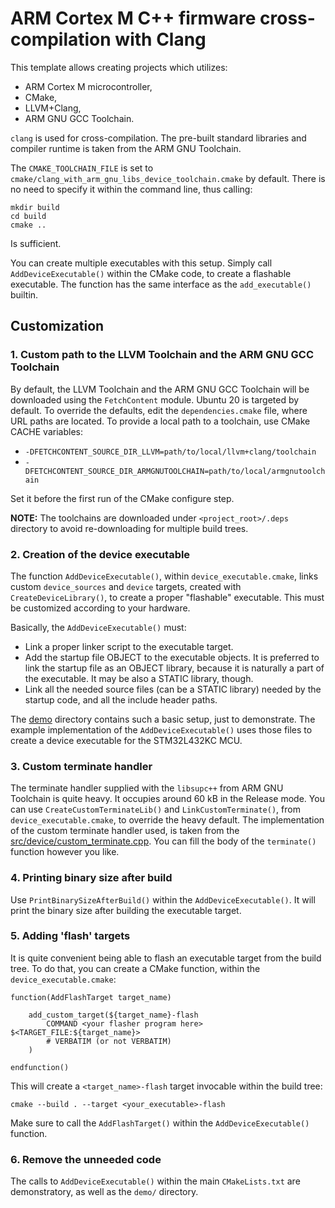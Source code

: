 # ARM Cortex M C++ firmware cross-compilation with Clang

This template allows creating projects which utilizes:

* ARM Cortex M microcontroller,
* CMake,
* LLVM+Clang,
* ARM GNU GCC Toolchain.

`clang` is used for cross-compilation. The pre-built standard libraries and compiler runtime is taken from the
ARM GNU Toolchain.

The `CMAKE_TOOLCHAIN_FILE` is set to `cmake/clang_with_arm_gnu_libs_device_toolchain.cmake` by default. There is no
need to specify it within the command line, thus calling:

```
mkdir build
cd build
cmake ..
```

Is sufficient.

You can create multiple executables with this setup. Simply call `AddDeviceExecutable()` within the CMake code, to
create a flashable executable. The function has the same interface as the `add_executable()` builtin.

## Customization

### 1. Custom path to the LLVM Toolchain and the ARM GNU GCC Toolchain

By default, the LLVM Toolchain and the ARM GNU GCC Toolchain will be downloaded using the `FetchContent` module.
Ubuntu 20 is targeted by default. To override the defaults, edit the `dependencies.cmake` file, where URL paths are
located. To provide a local path to a toolchain, use CMake CACHE variables:

* `-DFETCHCONTENT_SOURCE_DIR_LLVM=path/to/local/llvm+clang/toolchain`
* `-DFETCHCONTENT_SOURCE_DIR_ARMGNUTOOLCHAIN=path/to/local/armgnutoolchain`

Set it before the first run of the CMake configure step.

**NOTE:** The toolchains are downloaded under `<project_root>/.deps` directory to avoid re-downloading for multiple
build trees.

### 2. Creation of the device executable

The function `AddDeviceExecutable()`, within `device_executable.cmake`, links custom `device_sources` and `device` 
targets, created with `CreateDeviceLibrary()`, to create a proper "flashable" executable. This must be customized
according to your hardware.

Basically, the `AddDeviceExecutable()` must:

* Link a proper linker script to the executable target.
* Add the startup file OBJECT to the executable objects. It is preferred to link the startup file as an OBJECT library,
because it is naturally a part of the executable. It may be also a STATIC library, though.
* Link all the needed source files (can be a STATIC library) needed by the startup code, and all the include header
paths.

The [demo](demo/) directory contains such a basic setup, just to demonstrate. The example implementation of
the `AddDeviceExecutable()` uses those files to create a device executable for the STM32L432KC MCU.

### 3. Custom terminate handler

The terminate handler supplied with the `libsupc++` from ARM GNU Toolchain is quite heavy. It occupies around
60 kB in the Release mode. You can use `CreateCustomTerminateLib()` and `LinkCustomTerminate()`, from 
`device_executable.cmake`, to override the heavy default. The implementation of the custom terminate handler
used, is taken from the [src/device/custom_terminate.cpp](src/device/custom_terminate.cpp). You can fill
the body of the `terminate()` function however you like.

### 4. Printing binary size after build

Use `PrintBinarySizeAfterBuild()` within the `AddDeviceExecutable()`. It will print the binary size after building
the executable target.

### 5. Adding 'flash' targets

It is quite convenient being able to flash an executable target from the build tree. To do that, you can create
a CMake function, within the `device_executable.cmake`:

```
function(AddFlashTarget target_name)

    add_custom_target(${target_name}-flash
        COMMAND <your flasher program here> $<TARGET_FILE:${target_name}>
        # VERBATIM (or not VERBATIM)
    )

endfunction()
```

This will create a `<target_name>-flash` target invocable within the build tree:

```
cmake --build . --target <your_executable>-flash
```

Make sure to call the `AddFlashTarget()` within the `AddDeviceExecutable()` function.

### 6. Remove the unneeded code

The calls to `AddDeviceExecutable()` within the main `CMakeLists.txt` are demonstratory, as well as the `demo/` 
directory.
